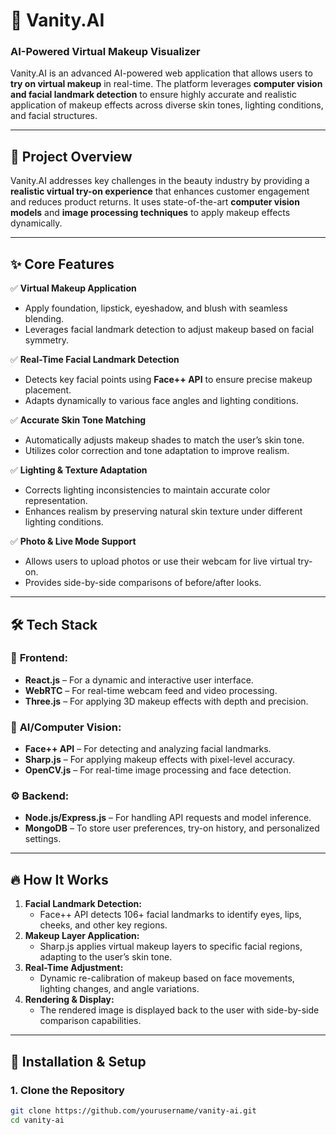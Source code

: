 # 💄 Vanity.AI
### AI-Powered Virtual Makeup Visualizer

Vanity.AI is an advanced AI-powered web application that allows users to **try on virtual makeup** in real-time. The platform leverages **computer vision and facial landmark detection** to ensure highly accurate and realistic application of makeup effects across diverse skin tones, lighting conditions, and facial structures.

---

## 🎯 **Project Overview**
Vanity.AI addresses key challenges in the beauty industry by providing a **realistic virtual try-on experience** that enhances customer engagement and reduces product returns. It uses state-of-the-art **computer vision models** and **image processing techniques** to apply makeup effects dynamically.

---

## ✨ **Core Features**
✅ **Virtual Makeup Application**  
- Apply foundation, lipstick, eyeshadow, and blush with seamless blending.  
- Leverages facial landmark detection to adjust makeup based on facial symmetry.  

✅ **Real-Time Facial Landmark Detection**  
- Detects key facial points using **Face++ API** to ensure precise makeup placement.  
- Adapts dynamically to various face angles and lighting conditions.  

✅ **Accurate Skin Tone Matching**  
- Automatically adjusts makeup shades to match the user’s skin tone.  
- Utilizes color correction and tone adaptation to improve realism.  

✅ **Lighting & Texture Adaptation**  
- Corrects lighting inconsistencies to maintain accurate color representation.  
- Enhances realism by preserving natural skin texture under different lighting conditions.  

✅ **Photo & Live Mode Support**  
- Allows users to upload photos or use their webcam for live virtual try-on.  
- Provides side-by-side comparisons of before/after looks.  

---

## 🛠️ **Tech Stack**
### 🎨 **Frontend:**
- **React.js** – For a dynamic and interactive user interface.  
- **WebRTC** – For real-time webcam feed and video processing.  
- **Three.js** – For applying 3D makeup effects with depth and precision.

### 🧠 **AI/Computer Vision:**
- **Face++ API** – For detecting and analyzing facial landmarks.  
- **Sharp.js** – For applying makeup effects with pixel-level accuracy.  
- **OpenCV.js** – For real-time image processing and face detection.  

### ⚙️ **Backend:**
- **Node.js/Express.js** – For handling API requests and model inference.  
- **MongoDB** – To store user preferences, try-on history, and personalized settings.  

---

## 🔥 **How It Works**
1. **Facial Landmark Detection:**  
   - Face++ API detects 106+ facial landmarks to identify eyes, lips, cheeks, and other key regions.  
2. **Makeup Layer Application:**  
   - Sharp.js applies virtual makeup layers to specific facial regions, adapting to the user’s skin tone.  
3. **Real-Time Adjustment:**  
   - Dynamic re-calibration of makeup based on face movements, lighting changes, and angle variations.  
4. **Rendering & Display:**  
   - The rendered image is displayed back to the user with side-by-side comparison capabilities.

---

## 🚀 **Installation & Setup**
### 1. **Clone the Repository**
```bash
git clone https://github.com/yourusername/vanity-ai.git
cd vanity-ai
